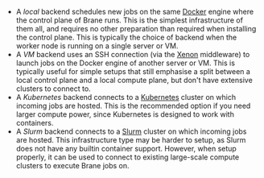 - A _local_ backend schedules new jobs on the same [Docker](https://docker.com) engine where the control plane of Brane runs. This is the simplest infrastructure of them all, and requires no other preparation than required when installing the control plane. This is typically the choice of backend when the worker node is running on a single server or VM.
- A _VM_ backend uses an SSH connection (via the [Xenon](https://github.com/xenon-middleware/xenon) middleware) to launch jobs on the Docker engine of another server or VM. This is typically useful for simple setups that still emphasise a split between a local control plane and a local compute plane, but don't have extensive clusters to connect to. 
- A _Kubernetes_ backend connects to a [Kubernetes](https://kubernetes.io) cluster on which incoming jobs are hosted. This is the recommended option if you need larger compute power, since Kubernetes is designed to work with containers.
- A _Slurm_ backend connects to a [Slurm](https://www.schedmd.com/) cluster on which incoming jobs are hosted. This infrastructure type may be harder to setup, as Slurm does not have any builtin container support. However, when setup properly, it can be used to connect to existing large-scale compute clusters to execute Brane jobs on.
